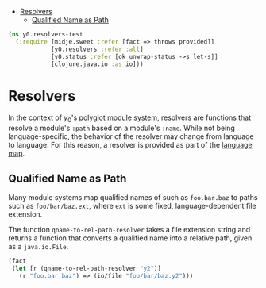 * [Resolvers](#resolvers)
  * [Qualified Name as Path](#qualified-name-as-path)
```clojure
(ns y0.resolvers-test
  (:require [midje.sweet :refer [fact => throws provided]]
            [y0.resolvers :refer :all]
            [y0.status :refer [ok unwrap-status ->s let-s]]
            [clojure.java.io :as io]))

```
# Resolvers

In the context of $y_0$'s [polyglot module system](polyglot_loaders.md),
resolvers are functions that resolve a module's `:path` based on a module's
`:name`. While not being language-specific, the behavior of the resolver may
change from language to language. For this reason, a resolver is provided
as part of the
[language map](polyglot_loaders.md#module-and-language-representation).

## Qualified Name as Path

Many module systems map qualified names of such as `foo.bar.baz` to paths
such as `foo/bar/baz.ext`, where `ext` is some fixed, language-dependent
file extension.

The function `qname-to-rel-path-resolver` takes a file extension string and
returns a function that converts a qualified name into a relative path,
given as a `java.io.File`.
```clojure
(fact
 (let [r (qname-to-rel-path-resolver "y2")]
   (r "foo.bar.baz") => (io/file "foo/bar/baz.y2")))
```

